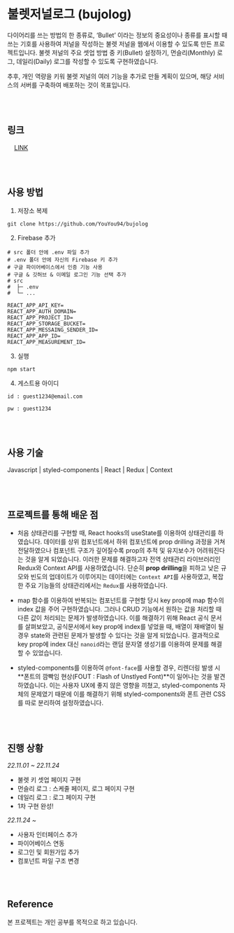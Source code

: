 # 불렛저널로그 (bujolog)

다이어리를 쓰는 방법의 한 종류로, ‘Bullet’ 이라는 정보의 중요성이나 종류를 표시할 때 쓰는 기호를 사용하여 저널을 작성하는 불렛 저널을 웹에서 이용할 수 있도록 만든 프로젝트입니다. 불렛 저널의 주요 셋업 방법 중 키(Bullet) 설정하기, 먼슬리(Monthly) 로그, 데일리(Daily) 로그를 작성할 수 있도록 구현하였습니다.

추후, 개인 역량을 키워 불렛 저널의 여러 기능을 추가로 만들 계획이 있으며, 해당 서비스의 서버를 구축하여 배포하는 것이 목표입니다.

</br>
</br>

## 링크

&nbsp; &nbsp; [LINK](https://youyou94.github.io/bujolog/)

</br>
</br>

## 사용 방법

1. 저장소 복제

```
git clone https://github.com/YouYou94/bujolog
```

2. Firebase 추가

```
# src 폴더 안에 .env 파일 추가
# .env 폴더 안에 자신의 Firebase 키 추가
# 구글 파이어베이스에서 인증 기능 사용
# 구글 & 깃허브 & 이메일 로그인 기능 선택 추가
# src
#  ├─ .env
#  └─ ...

REACT_APP_API_KEY=
REACT_APP_AUTH_DOMAIN=
REACT_APP_PROJECT_ID=
REACT_APP_STORAGE_BUCKET=
REACT_APP_MESSAING_SENDER_ID=
REACT_APP_APP_ID=
REACT_APP_MEASUREMENT_ID=
```

3. 실행

```
npm start
```

4. 게스트용 아이디

```
id : guest1234@email.com

pw : guest1234
```

</br>
</br>

## 사용 기술

Javascript | styled-components | React | Redux | Context

</br>
</br>

## 프로젝트를 통해 배운 점

- 처음 상태관리를 구현할 때, React hooks의 useState를 이용하여 상태관리를 하였습니다. 데이터를 상위 컴포넌트에서 하위 컴포넌트에 prop drilling 과정을 거쳐 전달하였으나 컴포넌트 구조가 깊어질수록 prop의 추적 및 유지보수가 어려워진다는 것을 알게 되었습니다.
  이러한 문제를 해결하고자 전역 상태관리 라이브러리인 Redux와 Context API를 사용하였습니다. 단순히 **prop drilling**을 피하고 낮은 규모와 빈도의 업데이트가 이루어지는 데이터에는 `Context API`를 사용하였고, 복잡한 주요 기능들의 상태관리에서는 `Redux`를 사용하였습니다.

- map 함수를 이용하여 반복되는 컴포넌트를 구현할 당시 key prop에 map 함수의 index 값을 주어 구현하였습니다. 그러나 CRUD 기능에서 원하는 값을 처리할 때 다른 값이 처리되는 문제가 발생하였습니다.
  이를 해결하기 위해 React 공식 문서를 살펴보았고, 공식문서에서 key prop에 index를 넣었을 때, 배열이 재배열이 될 경우 state와 관련된 문제가 발생할 수 있다는 것을 알게 되었습니다. 결과적으로 key prop에 index 대신 `nanoid`라는 랜덤 문자열 생성기를 이용하여 문제를 해결할 수 있었습니다.

- styled-components를 이용하여 `@font-face`를 사용할 경우, 리렌더링 발생 시 **폰트의 깜빡임 현상(FOUT : Flash of Unstlyed Font)**이 일어나는 것을 발견하였습니다. 이는 사용자 UX에 좋지 않은 영향을 끼쳤고, styled-components 자체의 문제였기 때문에 이를 해결하기 위해 styled-components와 폰트 관련 CSS를 따로 분리하여 설정하였습니다.

</br>
</br>

## 진행 상황

_22.11.01 ~ 22.11.24_

- 불렛 키 셋업 페이지 구현
- 먼슬리 로그 : 스케줄 페이지, 로그 페이지 구현
- 데일리 로그 : 로그 페이지 구현
- 1차 구현 완성!

_22.11.24 ~_

- 사용자 인터페이스 추가
- 파이어베이스 연동
- 로그인 및 회원가입 추가
- 컴포넌트 파일 구조 변경

</br>
</br>

## Reference

본 프로젝트는 개인 공부를 목적으로 하고 있습니다.
